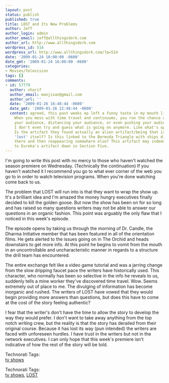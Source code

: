 ```yaml
---
layout: post
status: publish
published: true
title: LOST and Its New Problems
author: Jeff
author_login: admin
author_email: jeff@allthingsdork.com
author_url: http://www.allthingsdork.com
wordpress_id: 514
wordpress_url: http://www.allthingsdork.com/?p=514
date: '2009-01-24 10:00:00 -0600'
date_gmt: '2009-01-24 16:00:00 -0600'
categories:
- Movies/Television
tags: []
comments:
- id: 57779
  author: sharif
  author_email: manjisan@gmail.com
  author_url: ''
  date: '2009-01-26 16:48:44 -0600'
  date_gmt: '2009-01-26 22:48:44 -0600'
  content: agreed, this past weeks ep left a funny taste in my mouth like Pepsi max.
    When you mess with time travel and continuums, you run the chance of either polarizing
    your audience, distancing your audience, or even pushing your audience away. Personally,
    I don't even try and guess what is going on anymore. Like what's up with Walt?
    Is the artifact they found actually an alien artifact/being that is indeed
    'lost' itself? Is this linked to the Bermuda Triangle with ships disappearing
    there and then reappearing somewhere else? This artifact may indeed be related
    to Eureka's artifact down in Section Five.
---
```

<p>I'm going to write this post with no mercy to those who haven't watched the season premiere on Wednesday. (Technically the continuation) If you haven't watched it I recommend you go to what ever corner of the web you go to in order to watch television programs. When you're done watching come back to us.</p>
<p>The problem that LOST will run into is that they want to wrap the show up. It's a brilliant idea and I'm amazed the money hungry executives finally decided to kill the golden goose. But now the show has been on for so long and has raised so many questions writers may not be able to answer our questions in an organic fashion. This point was arguably the only flaw that I noticed in this week's episode.</p>
<p>The episode opens by taking us through the morning of Dr. Candle, the Dharma Initiative member that has been featured in all of the orientation films. He gets alerted to the issues going on in The Orchid and heads downstairs to get more info. At this point he begins to vomit from the mouth in an uncontrollable and uncharacteristic manner in regards to a structure the drill team has encountered.</p>
<p>The entire exchange felt like a video game tutorial and was a jarring change from the slow dripping faucet pace the writers have historically used. This character, who normally has been so selective in the info he reveals to us, suddenly tells a mine worker they've discovered time travel. Wow. Seems extremely out of place to me. The divulging of information has become inorganic and rushed. The writers of LOST have vowed that they would begin providing more answers than questions, but does this have to come at the cost of the story feeling authentic?</p>
<p>I fear that the writer's don't have the time to allow the story to develop the way they would prefer. I don't want to take away anything from the top notch writing crew, but the reality is that the story has derailed from their original course. Because it has lost its way (pun intended) the writers are faced with unforeseen hurdles. I have trust in the writers but not in the network executives. I can only hope that this week's premiere isn't indicative of how the rest of the story will be told.</p>
<p><!-- Technorati Tags Start --></p>
<p>Technorati Tags:<br />
<a rel="tag" href="http://technorati.com/tag/tv%20shows">tv shows</a></p>
<p><!-- Technorati Tags End --></p>
<p><!-- Technorati Tags Start --></p>
<p>Technorati Tags:<br />
<a rel="tag" href="http://technorati.com/tag/tv%20shows">tv shows</a>, <a rel="tag" href="http://technorati.com/tag/LOST">LOST</a></p>
<p><!-- Technorati Tags End --></p>
